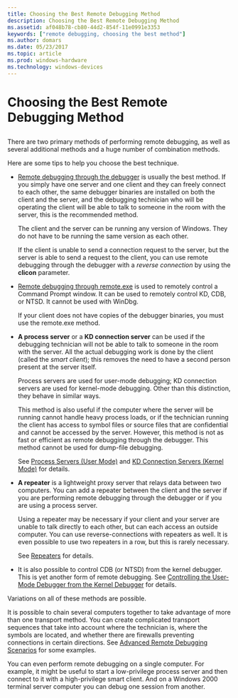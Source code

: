 ```yaml
---
title: Choosing the Best Remote Debugging Method
description: Choosing the Best Remote Debugging Method
ms.assetid: af048b78-cb80-44d2-854f-11e0991e3353
keywords: ["remote debugging, choosing the best method"]
ms.author: domars
ms.date: 05/23/2017
ms.topic: article
ms.prod: windows-hardware
ms.technology: windows-devices
---
```


# Choosing the Best Remote Debugging Method


## <span id="ddk_choosing_the_best_remote_debugging_method_dbg"></span><span id="DDK_CHOOSING_THE_BEST_REMOTE_DEBUGGING_METHOD_DBG"></span>


There are two primary methods of performing remote debugging, as well as several additional methods and a huge number of combination methods.

Here are some tips to help you choose the best technique.

-   [Remote debugging through the debugger](remote-debugging-through-the-debugger.md) is usually the best method. If you simply have one server and one client and they can freely connect to each other, the same debugger binaries are installed on both the client and the server, and the debugging technician who will be operating the client will be able to talk to someone in the room with the server, this is the recommended method.

    The client and the server can be running any version of Windows. They do not have to be running the same version as each other.

    If the client is unable to send a connection request to the server, but the server is able to send a request to the client, you can use remote debugging through the debugger with a *reverse connection* by using the **clicon** parameter.

-   [Remote debugging through remote.exe](remote-debugging-through-remote-exe.md) is used to remotely control a Command Prompt window. It can be used to remotely control KD, CDB, or NTSD. It cannot be used with WinDbg.

    If your client does not have copies of the debugger binaries, you must use the remote.exe method.

-   **A process server** or a **KD connection server** can be used if the debugging technician will not be able to talk to someone in the room with the server. All the actual debugging work is done by the client (called the *smart client*); this removes the need to have a second person present at the server itself.

    Process servers are used for user-mode debugging; KD connection servers are used for kernel-mode debugging. Other than this distinction, they behave in similar ways.

    This method is also useful if the computer where the server will be running cannot handle heavy process loads, or if the technician running the client has access to symbol files or source files that are confidential and cannot be accessed by the server. However, this method is not as fast or efficient as remote debugging through the debugger. This method cannot be used for dump-file debugging.

    See [Process Servers (User Mode)](process-servers--user-mode-.md) and [KD Connection Servers (Kernel Mode)](kd-connection-servers--kernel-mode-.md) for details.

-   **A repeater** is a lightweight proxy server that relays data between two computers. You can add a repeater between the client and the server if you are performing remote debugging through the debugger or if you are using a process server.

    Using a repeater may be necessary if your client and your server are unable to talk directly to each other, but can each access an outside computer. You can use reverse-connections with repeaters as well. It is even possible to use two repeaters in a row, but this is rarely necessary.

    See [Repeaters](repeaters.md) for details.

-   It is also possible to control CDB (or NTSD) from the kernel debugger. This is yet another form of remote debugging. See [Controlling the User-Mode Debugger from the Kernel Debugger](controlling-the-user-mode-debugger-from-the-kernel-debugger.md) for details.

Variations on all of these methods are possible.

It is possible to chain several computers together to take advantage of more than one transport method. You can create complicated transport sequences that take into account where the technician is, where the symbols are located, and whether there are firewalls preventing connections in certain directions. See [Advanced Remote Debugging Scenarios](advanced-remote-debugging-scenarios.md) for some examples.

You can even perform remote debugging on a single computer. For example, it might be useful to start a low-privilege process server and then connect to it with a high-privilege smart client. And on a Windows 2000 terminal server computer you can debug one session from another.

 

 





